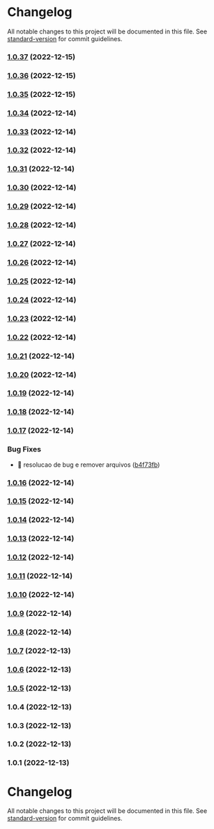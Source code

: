 # Changelog

All notable changes to this project will be documented in this file. See [standard-version](https://github.com/conventional-changelog/standard-version) for commit guidelines.

### [1.0.37](https://github.com/T-Terra/nlw_nodejs/compare/v1.0.36...v1.0.37) (2022-12-15)

### [1.0.36](https://github.com/T-Terra/nlw_nodejs/compare/v1.0.35...v1.0.36) (2022-12-15)

### [1.0.35](https://github.com/T-Terra/nlw_nodejs/compare/v1.0.34...v1.0.35) (2022-12-15)

### [1.0.34](https://github.com/T-Terra/nlw_nodejs/compare/v1.0.33...v1.0.34) (2022-12-14)

### [1.0.33](https://github.com/T-Terra/nlw_nodejs/compare/v1.0.32...v1.0.33) (2022-12-14)

### [1.0.32](https://github.com/T-Terra/nlw_nodejs/compare/v1.0.31...v1.0.32) (2022-12-14)

### [1.0.31](https://github.com/T-Terra/nlw_nodejs/compare/v1.0.30...v1.0.31) (2022-12-14)

### [1.0.30](https://github.com/T-Terra/nlw_nodejs/compare/v1.0.29...v1.0.30) (2022-12-14)

### [1.0.29](https://github.com/T-Terra/nlw_nodejs/compare/v1.0.28...v1.0.29) (2022-12-14)

### [1.0.28](https://github.com/T-Terra/nlw_nodejs/compare/v1.0.27...v1.0.28) (2022-12-14)

### [1.0.27](https://github.com/T-Terra/nlw_nodejs/compare/v1.0.26...v1.0.27) (2022-12-14)

### [1.0.26](https://github.com/T-Terra/nlw_nodejs/compare/v1.0.25...v1.0.26) (2022-12-14)

### [1.0.25](https://github.com/T-Terra/nlw_nodejs/compare/v1.0.24...v1.0.25) (2022-12-14)

### [1.0.24](https://github.com/T-Terra/nlw_nodejs/compare/v1.0.23...v1.0.24) (2022-12-14)

### [1.0.23](https://github.com/T-Terra/nlw_nodejs/compare/v1.0.22...v1.0.23) (2022-12-14)

### [1.0.22](https://github.com/T-Terra/nlw_nodejs/compare/v1.0.21...v1.0.22) (2022-12-14)

### [1.0.21](https://github.com/T-Terra/nlw_nodejs/compare/v1.0.20...v1.0.21) (2022-12-14)

### [1.0.20](https://github.com/T-Terra/nlw_nodejs/compare/v1.0.19...v1.0.20) (2022-12-14)

### [1.0.19](https://github.com/T-Terra/nlw_nodejs/compare/v1.0.18...v1.0.19) (2022-12-14)

### [1.0.18](https://github.com/T-Terra/nlw_nodejs/compare/v1.0.17...v1.0.18) (2022-12-14)

### [1.0.17](https://github.com/T-Terra/nlw_nodejs/compare/v1.0.16...v1.0.17) (2022-12-14)


### Bug Fixes

* 🐛 resolucao de bug e remover arquivos ([b4f73fb](https://github.com/T-Terra/nlw_nodejs/commit/b4f73fb51de60751a9beff481524daf44003f95b))

### [1.0.16](https://github.com/T-Terra/nlw_nodejs/compare/v1.0.15...v1.0.16) (2022-12-14)

### [1.0.15](https://github.com/T-Terra/nlw_nodejs/compare/v1.0.14...v1.0.15) (2022-12-14)

### [1.0.14](https://github.com/T-Terra/nlw_nodejs/compare/v1.0.13...v1.0.14) (2022-12-14)

### [1.0.13](https://github.com/T-Terra/nlw_nodejs/compare/v1.0.12...v1.0.13) (2022-12-14)

### [1.0.12](https://github.com/T-Terra/nlw_nodejs/compare/v1.0.11...v1.0.12) (2022-12-14)

### [1.0.11](https://github.com/T-Terra/nlw_nodejs/compare/v1.0.10...v1.0.11) (2022-12-14)

### [1.0.10](https://github.com/T-Terra/nlw_nodejs/compare/v1.0.9...v1.0.10) (2022-12-14)

### [1.0.9](https://github.com/T-Terra/nlw_nodejs/compare/v1.0.8...v1.0.9) (2022-12-14)

### [1.0.8](https://github.com/T-Terra/nlw_nodejs/compare/v1.0.7...v1.0.8) (2022-12-14)

### [1.0.7](https://github.com/T-Terra/nlw_nodejs/compare/v1.0.6...v1.0.7) (2022-12-13)

### [1.0.6](https://github.com/T-Terra/nlw_nodejs/compare/v1.0.5...v1.0.6) (2022-12-13)

### [1.0.5](https://github.com/T-Terra/nlw_nodejs/compare/v1.0.4...v1.0.5) (2022-12-13)

### 1.0.4 (2022-12-13)

### 1.0.3 (2022-12-13)

### 1.0.2 (2022-12-13)

### 1.0.1 (2022-12-13)

# Changelog

All notable changes to this project will be documented in this file. See [standard-version](https://github.com/conventional-changelog/standard-version) for commit guidelines.
